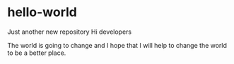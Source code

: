 # hello-world
Just another new repository
Hi developers

The world is going to change and I hope that I will help to change the world to be a better place.
